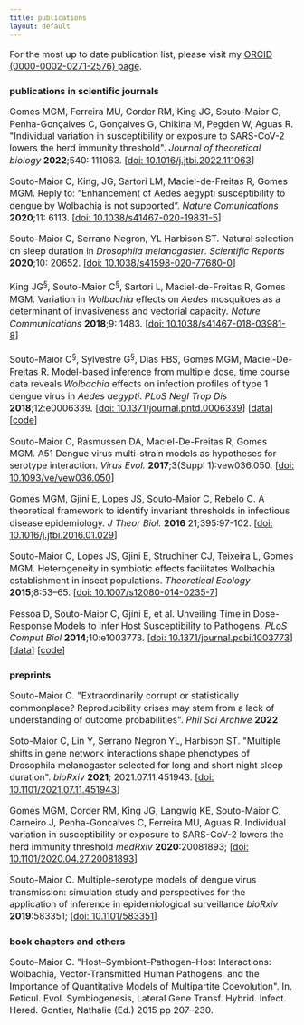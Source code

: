 ```yaml
---
title: publications
layout: default
---
```


For the most up to date publication list, please visit my [ORCID (0000-0002-0271-2576) page](https://orcid.org/0000-0002-0271-2576).

<style>
p {
    font-size: 12pt;
    line-height: 16pt;
}
 </style>

### publications in scientific journals

Gomes MGM, Ferreira MU, Corder RM, King JG, Souto-Maior C, Penha-Gonçalves C, Gonçalves G, Chikina M, Pegden W, Aguas R. "Individual variation in susceptibility or exposure to SARS-CoV-2 lowers the herd immunity threshold". _Journal of theoretical biology_ **2022**;540: 111063. [[doi: 10.1016/j.jtbi.2022.111063](https://doi.org/10.1016/j.jtbi.2022.111063)]

Souto-Maior C, King, JG, Sartori LM, Maciel-de-Freitas R, Gomes MGM. Reply to: “Enhancement of Aedes aegypti susceptibility to dengue by Wolbachia is not supported”. _Nature Comunications_ **2020**;11: 6113.
[[doi: 10.1038/s41467-020-19831-5](https://doi.org/10.1038/s41467-020-19831-5)]

Souto-Maior C, Serrano Negron, YL Harbison ST. Natural selection on sleep duration in _Drosophila melanogaster_. _Scientific Reports_ **2020**;10: 20652.
[[doi: 10.1038/s41598-020-77680-0](https://doi.org/10.1038/s41598-020-77680-0)]

King JG<sup>§</sup>, Souto-Maior C<sup>§</sup>, Sartori L, Maciel-de-Freitas R, Gomes MGM.
Variation in _Wolbachia_ effects on _Aedes_ mosquitoes as a determinant of invasiveness and vectorial capacity.
_Nature Communications_ **2018**;9: 1483.
[[doi: 10.1038/s41467-018-03981-8](https://doi.org/10.1038/s41467-018-03981-8)]
<!-- [doi: 10.xxxx/](https://doi.org/) -->

Souto-Maior C<sup>§</sup>, Sylvestre G<sup>§</sup>, Dias FBS, Gomes MGM, Maciel-De-Freitas R.
Model-based inference from multiple dose, time course data reveals _Wolbachia_ effects on infection profiles of type 1 dengue virus in _Aedes aegypti_.
_PLoS Negl Trop Dis_ **2018**;12:e0006339.
[[doi: 10.1371/journal.pntd.0006339](https://doi.org/10.1371/journal.pntd.0006339)]
[[data](https://zenodo.org/record/1187178#.Wrudv5PwYTQ)]
[[code](https://github.com/caesoma/model-based-inference-denv1-wmel-aegypti/)]

Souto-Maior C, Rasmussen DA,  Maciel-De-Freitas R, Gomes MGM.
A51 Dengue virus multi-strain models as hypotheses for serotype interaction.
_Virus Evol._ **2017**;3(Suppl 1):vew036.050.
[[doi: 10.1093/ve/vew036.050](https://doi.org/10.1093/ve/vew036.050)]

Gomes MGM, Gjini E, Lopes JS, Souto-Maior C, Rebelo C.
A theoretical framework to identify invariant thresholds in infectious disease epidemiology.
_J Theor Biol._ **2016** 21;395:97-102.
[[doi: 10.1016/j.jtbi.2016.01.029](https://dx.doi.org/10.1016/j.jtbi.2016.01.029)]

Souto-Maior C, Lopes JS, Gjini E, Struchiner CJ, Teixeira L, Gomes MGM.
Heterogeneity in symbiotic effects facilitates Wolbachia establishment in insect populations.
_Theoretical Ecology_ **2015**;8:53–65.
[[doi:  10.1007/s12080-014-0235-7](https://dx.doi.org/10.1007/s12080-014-0235-7)]

Pessoa D, Souto-Maior C, Gjini E, et al.
Unveiling Time in Dose-Response Models to Infer Host Susceptibility to Pathogens.
_PLoS Comput Biol_ **2014**;10:e1003773.
[[doi: 10.1371/journal.pcbi.1003773](https://dx.doi.org/10.1371/journal.pcbi.1003773)]
[[data](https://doi.org/10.1371/journal.pcbi.1003773.s001)]
[[code](https://github.com/dpessoaIGC/Dose-Invariant_Susceptibility_Estimator)]

### preprints
Souto-Maior C. "Extraordinarily corrupt or statistically commonplace? Reproducibility crises may stem from a lack of understanding of outcome probabilities". _Phil Sci Archive_ **2022**

Soto-Maior C, Lin Y, Serrano Negron YL, Harbison ST. "Multiple shifts in gene network interactions shape phenotypes of Drosophila melanogaster selected for long and short night sleep duration". _bioRxiv_ **2021**; 2021.07.11.451943. [[doi: 10.1101/2021.07.11.451943](https://doi.org/10.1101/2021.07.11.451943)]

Gomes MGM, Corder RM, King JG, Langwig KE, Souto-Maior C, Carneiro J, Penha-Goncalves C,  Ferreira MU, Aguas R.
Individual variation in susceptibility or exposure to SARS-CoV-2 lowers the herd immunity threshold
_medRxiv_ **2020**:20081893; [[doi: 10.1101/2020.04.27.20081893](https://doi.org/10.1101/2020.04.27.20081893)]

Souto-Maior C. Multiple-serotype models of dengue virus transmission: simulation study and perspectives for the application of inference in epidemiological surveillance
_bioRxiv_ **2019**:583351; [[doi: 10.1101/583351](https://doi.org/10.1101/583351)]

### book chapters and others
Souto-Maior C. "Host–Symbiont–Pathogen–Host Interactions: Wolbachia, Vector-Transmitted Human Pathogens, and the Importance of Quantitative Models of Multipartite Coevolution". In. Reticul. Evol. Symbiogenesis, Lateral Gene Transf. Hybrid. Infect. Hered. Gontier, Nathalie (Ed.) 2015 pp 207–230.

